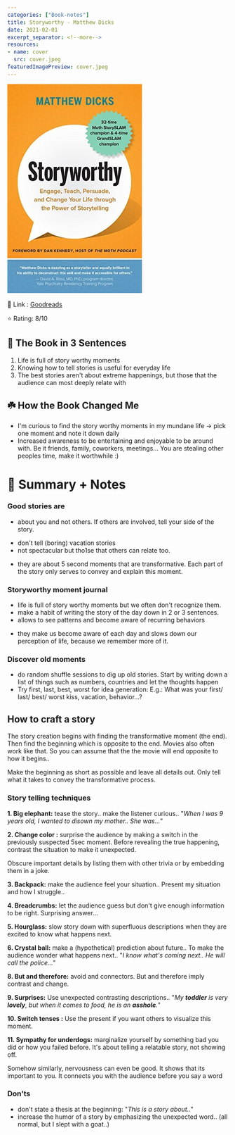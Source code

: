 ```yaml
---
categories: ["Book-notes"]
title: Storyworthy - Matthew Dicks
date: 2021-02-01
excerpt_separator: <!--more-->
resources:
- name: cover
  src: cover.jpeg
featuredImagePreview: cover.jpeg
---
```

![cover.jpeg](./cover.jpeg)

🔗 Link : [Goodreads](https://www.goodreads.com/en/book/show/37786022-storyworthy)

⭐️ Rating: 8/10
## 🚀 The Book in 3 Sentences

1. Life is full of story worthy moments
2. Knowing how to tell stories is useful for everyday life
3. The best stories aren't about extreme happenings, but those that the audience can most deeply relate with
<!--more-->

## ☘️ How the Book Changed Me

- I'm curious to find the story worthy moments in my mundane life -> pick one moment and note it down daily
- Increased awareness to be entertaining and enjoyable to be around with. Be it friends, family, coworkers, meetings... You are stealing other peoples time, make it worthwhile :)

# 📒 Summary + Notes

### Good stories are

- about you and not others. If others are involved, tell your side of the story.
<!-- (best friend, running on rainy day, kiss - > grudges went away and saved friendship) -->
- don't tell (boring) vacation stories
- not spectacular but tho1se that others can relate too.
<!-- (child not eating, take food away, but he suffered hunger when little, wife is understanding and hides it coz she is aware) -->
- they are about 5 second moments that are transformative. Each part of the story only serves to convey and explain this moment.
<!-- Jurassic Park is a good movie not because of the fancy animations, but because of the protagonists transformation to realize that child's are a big enrichment. Unconsciously these moments talk to our feelings and make them stick. -->

### Storyworthy moment journal

- life is full of story worthy moments but we often don't recognize them.
- make a habit of writing the story of the day down in 2 or 3 sentences.
- allows to see patterns and become aware of recurring behaviors
<!-- (grudgingly installing AC as way of fighting with wife) -->
- they make us become aware of each day and slows down our perception of life, because we remember more of it.

### Discover old moments

- do random shuffle sessions to dig up old stories. Start by writing down a list of things such as numbers, countries and let the thoughts happen
- Try first, last, best, worst for idea generation: E.g.: What was your first/ last/ best/ worst kiss, vacation, behavior...?

## How to craft a story

The story creation begins with finding the transformative moment (the end). Then find the beginning which is opposite to the end. Movies also often work like that. So you can assume that the the movie will end opposite to how it begins..

Make the beginning as short as possible and leave all details out. Only tell what it takes to convey the transformative process.

### Story telling techniques

**1. Big elephant:** tease the story.. make the listener curious.. "_When I was 9 years old, I wanted to disown my mother.. She was..._"

**2. Change color :** surprise the audience by making a switch in the previously suspected 5sec moment. Before revealing the true happening, contrast the situation to make it unexpected.

Obscure important details by listing them with other trivia or by embedding them in a joke.

**3. Backpack:** make the audience feel your situation.. Present my situation and how I struggle..

 <!-- _Failure to get gas from station without money.._ -->

**4. Breadcrumbs:** let the audience guess but don't give enough information to be right. Surprising answer...

**5. Hourglass:** slow story down with superfluous descriptions when they are excited to know what happens next.

**6. Crystal ball:** make a (hypothetical) prediction about future.. To make the audience wonder what happens next.. "_I know what's coming next.. He will call the police..."_

**8. But and therefore:** avoid and connectors. But and therefore imply contrast and change.

**9. Surprises:** Use unexpected contrasting descriptions.. "_My **toddler** is very **lovely**, but when it comes to food, he is an **asshole**._"

**10. Switch tenses :** Use the present if you want others to visualize this moment.

**11. Sympathy for underdogs:** marginalize yourself by something bad you did or how you failed before. It's about telling a relatable story, not showing off.

Somehow similarly, nervousness can even be good. It shows that its important to you. It connects you with the audience before you say a word

### Don'ts

- don't state a thesis at the beginning: "_This is a story about.._"
- increase the humor of a story by emphasizing the unexpected word.. (all normal, but I slept with a goat..)
